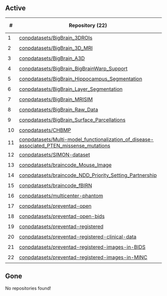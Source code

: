 ## Active
| # | Repository (22) | Stars (4) | Dataset (22) | `run` | `containers-run` |
| --- | --- | --- | --- | --- | --- |
| 1 | [conpdatasets/BigBrain_3DROIs](https://github.com/conpdatasets/BigBrain_3DROIs) | 0 | :heavy_check_mark: |  |  |
| 2 | [conpdatasets/BigBrain_3D_MRI](https://github.com/conpdatasets/BigBrain_3D_MRI) | 0 | :heavy_check_mark: |  |  |
| 3 | [conpdatasets/BigBrain_A3D](https://github.com/conpdatasets/BigBrain_A3D) | 0 | :heavy_check_mark: |  |  |
| 4 | [conpdatasets/BigBrain_BigBrainWarp_Support](https://github.com/conpdatasets/BigBrain_BigBrainWarp_Support) | 0 | :heavy_check_mark: |  |  |
| 5 | [conpdatasets/BigBrain_Hippocampus_Segmentation](https://github.com/conpdatasets/BigBrain_Hippocampus_Segmentation) | 0 | :heavy_check_mark: |  |  |
| 6 | [conpdatasets/BigBrain_Layer_Segmentation](https://github.com/conpdatasets/BigBrain_Layer_Segmentation) | 0 | :heavy_check_mark: |  |  |
| 7 | [conpdatasets/BigBrain_MRISIM](https://github.com/conpdatasets/BigBrain_MRISIM) | 0 | :heavy_check_mark: |  |  |
| 8 | [conpdatasets/BigBrain_Raw_Data](https://github.com/conpdatasets/BigBrain_Raw_Data) | 0 | :heavy_check_mark: |  |  |
| 9 | [conpdatasets/BigBrain_Surface_Parcellations](https://github.com/conpdatasets/BigBrain_Surface_Parcellations) | 0 | :heavy_check_mark: |  |  |
| 10 | [conpdatasets/CHBMP](https://github.com/conpdatasets/CHBMP) | 0 | :heavy_check_mark: |  |  |
| 11 | [conpdatasets/Multi-model_functionalization_of_disease-associated_PTEN_missense_mutations](https://github.com/conpdatasets/Multi-model_functionalization_of_disease-associated_PTEN_missense_mutations) | 1 | :heavy_check_mark: |  |  |
| 12 | [conpdatasets/SIMON-dataset](https://github.com/conpdatasets/SIMON-dataset) | 1 | :heavy_check_mark: |  |  |
| 13 | [conpdatasets/braincode_Mouse_Image](https://github.com/conpdatasets/braincode_Mouse_Image) | 0 | :heavy_check_mark: |  |  |
| 14 | [conpdatasets/braincode_NDD_Priority_Setting_Partnership](https://github.com/conpdatasets/braincode_NDD_Priority_Setting_Partnership) | 0 | :heavy_check_mark: |  |  |
| 15 | [conpdatasets/braincode_fBIRN](https://github.com/conpdatasets/braincode_fBIRN) | 0 | :heavy_check_mark: |  |  |
| 16 | [conpdatasets/multicenter-phantom](https://github.com/conpdatasets/multicenter-phantom) | 0 | :heavy_check_mark: |  |  |
| 17 | [conpdatasets/preventad-open](https://github.com/conpdatasets/preventad-open) | 0 | :heavy_check_mark: |  |  |
| 18 | [conpdatasets/preventad-open-bids](https://github.com/conpdatasets/preventad-open-bids) | 1 | :heavy_check_mark: |  |  |
| 19 | [conpdatasets/preventad-registered](https://github.com/conpdatasets/preventad-registered) | 1 | :heavy_check_mark: |  |  |
| 20 | [conpdatasets/preventad-registered-clinical-data](https://github.com/conpdatasets/preventad-registered-clinical-data) | 0 | :heavy_check_mark: |  |  |
| 21 | [conpdatasets/preventad-registered-images-in-BIDS](https://github.com/conpdatasets/preventad-registered-images-in-BIDS) | 0 | :heavy_check_mark: |  |  |
| 22 | [conpdatasets/preventad-registered-images-in-MINC](https://github.com/conpdatasets/preventad-registered-images-in-MINC) | 0 | :heavy_check_mark: |  |  |

## Gone
No repositories found!

